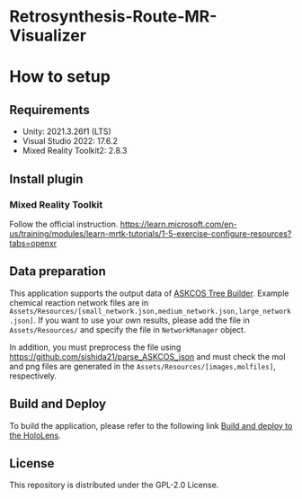 # Retrosynthesis-Route-MR-Visualizer

# How to setup

## Requirements
- Unity: 2021.3.26f1 (LTS)
- Visual Studio 2022: 17.6.2
- Mixed Reality Toolkit2: 2.8.3

## Install plugin

### Mixed Reality Toolkit

Follow the official instruction. https://learn.microsoft.com/en-us/training/modules/learn-mrtk-tutorials/1-5-exercise-configure-resources?tabs=openxr

## Data preparation

This application supports the output data of [ASKCOS Tree Builder](https://askcos.mit.edu/retro/network/).
Example chemical reaction network files are in `Assets/Resources/[small_network.json,medium_network.json,large_network.json]`.
If you want to use your own results, please add the file in `Assets/Resources/` and specify the file in `NetworkManager` object.

In addition, you must preprocess the file using https://github.com/sishida21/parse_ASKCOS_json and must check the mol and png files are generated in the `Assets/Resources/[images,molfiles]`, respectively.

## Build and Deploy

To build the application, please refer to the following link [Build and deploy to the HoloLens](https://learn.microsoft.com/en-us/windows/mixed-reality/develop/unity/build-and-deploy-to-hololens).

## License

This repository is distributed under the GPL-2.0 License. 
